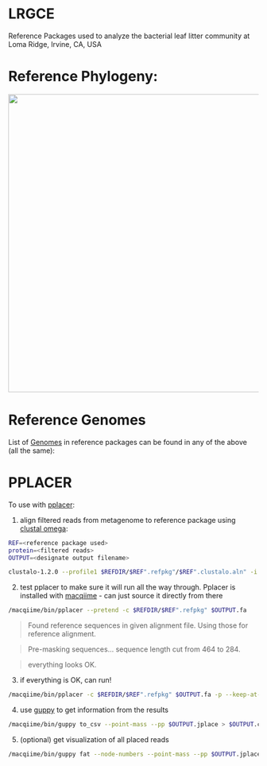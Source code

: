 # LRGCE

Reference Packages used to analyze the bacterial leaf litter community at Loma Ridge, Irvine, CA, USA

# Reference Phylogeny:
<img src="reference_tree.jpg" width="600" align="middle"/>

# Reference Genomes
List of [Genomes](https://github.com/alex-b-chase/LRGCE/blob/master/protein_S3p.refpkg/seqs_sub.fix.csv) in reference packages can be found in any of the above (all the same):


# PPLACER
To use with [pplacer](http://matsen.fhcrc.org/pplacer/):

1. align filtered reads from metagenome to reference package using [clustal omega](http://www.clustal.org/omega/):

```bash
REF=<reference package used>
protein=<filtered reads>
OUTPUT=<designate output filename>

clustalo-1.2.0 --profile1 $REFDIR/$REF".refpkg"/$REF".clustalo.aln" -i $protein -o $OUTPUT.fa
```

2. test pplacer to make sure it will run all the way through. Pplacer is installed with [macqiime](http://www.wernerlab.org/software/macqiime) - can just source it directly from there

```bash
/macqiime/bin/pplacer --pretend -c $REFDIR/$REF".refpkg" $OUTPUT.fa
```

>Found reference sequences in given alignment file. Using those for reference alignment.

>Pre-masking sequences... sequence length cut from 464 to 284.

>everything looks OK.


3. if everything is OK, can run!

```bash
/macqiime/bin/pplacer -c $REFDIR/$REF".refpkg" $OUTPUT.fa -p --keep-at-most 20
```

4. use [guppy](https://matsen.github.io/pplacer/generated_rst/guppy.html) to get information from the results

```bash
/macqiime/bin/guppy to_csv --point-mass --pp $OUTPUT.jplace > $OUTPUT.csv
```

5. (optional) get visualization of all placed reads

```bash
/macqiime/bin/guppy fat --node-numbers --point-mass --pp $OUTPUT.jplace
```
